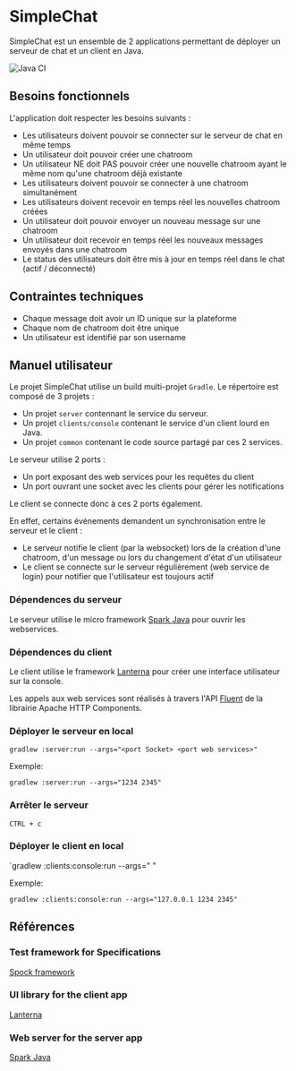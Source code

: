 # SimpleChat #

SimpleChat est un ensemble de 2 applications permettant de déployer un serveur de chat et un client en Java.

![Java CI](https://github.com/Mrgove10/SimpleChat/workflows/Java%20CI/badge.svg)

## Besoins fonctionnels ##

L'application doit respecter les besoins suivants :
* Les utilisateurs doivent pouvoir se connecter sur le serveur de chat en même temps
* Un utilisateur doit pouvoir créer une chatroom
* Un utilisateur NE doit PAS pouvoir créer une nouvelle chatroom ayant le même nom qu'une chatroom déjà existante
* Les utilisateurs doivent pouvoir se connecter à une chatroom simultanément
* Les utilisateurs doivent recevoir en temps réel les nouvelles chatroom créées
* Un utilisateur doit pouvoir envoyer un nouveau message sur une chatroom
* Un utilisateur doit recevoir en temps réel les nouveaux messages envoyés dans une chatroom
* Le status des utilisateurs doit être mis à jour en temps réel dans le chat (actif / déconnecté)

## Contraintes techniques ##
* Chaque message doit avoir un ID unique sur la plateforme
* Chaque nom de chatroom doit être unique
* Un utilisateur est identifié par son username

## Manuel utilisateur ##

Le projet SimpleChat utilise un build multi-projet `Gradle`.
Le répertoire est composé de 3 projets :

* Un projet `server` contennant le service du serveur.
* Un projet `clients/console` contenant le service d'un client lourd en Java.
* Un projet `common` contenant le code source partagé par ces 2 services.

Le serveur utilise 2 ports :

* Un port exposant des web services pour les requêtes du client
* Un port ouvrant une socket avec les clients pour gérer les notifications

Le client se connecte donc à ces 2 ports également.

En effet, certains événements demandent un synchronisation entre le serveur et le client :

* Le serveur notifie le client (par la websocket) lors de la création d'une chatroom, d'un message ou lors du changement d'état d'un utilisateur
* Le client se connecte sur le serveur régulièrement (web service de login) pour notifier que l'utilisateur est toujours actif

### Dépendences du serveur ###

Le serveur utilise le micro framework [Spark Java](http://sparkjava.com/) pour ouvrir les webservices.

### Dépendences du client ###

Le client utilise le framework [Lanterna](https://github.com/mabe02/lanterna) pour créer une interface utilisateur sur la console.

Les appels aux web services sont réalisés à travers l'API [Fluent](https://hc.apache.org/httpcomponents-client-ga/tutorial/html/fluent.html) de la librairie Apache HTTP Components.

### Déployer le serveur en local ###

`gradlew :server:run --args="<port Socket> <port web services>"`

Exemple:

`gradlew :server:run --args="1234 2345"`

### Arrêter le serveur ###

`CTRL + c`

### Déployer le client en local ###

`gradlew :clients:console:run --args="<IP du serveur> <port socket du serveur> <port web services du serveur>"

Exemple:

`gradlew :clients:console:run --args="127.0.0.1 1234 2345"`

## Références ##

### Test framework for Specifications ###
[Spock framework](http://spockframework.org/)

### UI library for the client app ###
[Lanterna](https://github.com/mabe02/lanterna)

### Web server for the server app ###
[Spark Java](http://sparkjava.com/)
